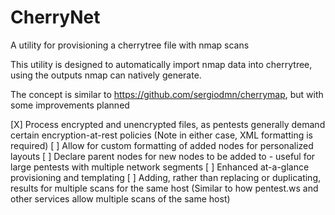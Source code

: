 # CherryNet
A utility for provisioning a cherrytree file with nmap scans

This utility is designed to automatically import nmap data into cherrytree, using the outputs nmap can natively generate. 

The concept is similar to https://github.com/sergiodmn/cherrymap, but with some improvements planned

[X] Process encrypted and unencrypted files, as pentests generally demand certain encryption-at-rest policies (Note in either case, XML formatting is required)
[ ] Allow for custom formatting of added nodes for personalized layouts
[ ] Declare parent nodes for new nodes to be added to - useful for large pentests with multiple network segments
[ ] Enhanced at-a-glance provisioning and templating
[ ] Adding, rather than replacing or duplicating, results for multiple scans for the same host (Similar to how pentest.ws and other services allow multiple scans of the same host)
